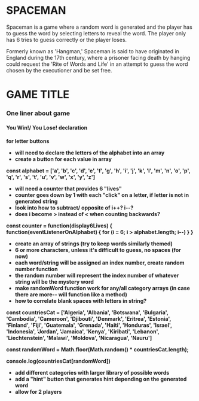 # SPACEMAN
Spaceman is a game where a random word is generated and the player has to guess the word by selecting letters to reveal the word. The player only has 6 tries to guess correctly or the player loses.

Formerly known as 'Hangman,' Spaceman is said to have originated in England during the 17th century, where a prisoner facing death by hanging could request the 'Rite of Words and Life' in an attempt to guess the word chosen by the executioner and be set free.

<!-- HTML -->
<!-- Texts -->
<h1>GAME TITLE</h1>
<h3>One liner about game</h3>
<h4>You Win!/ You Lose! declaration<h4>
<divs>for letter buttons</div>

<!-- JAVASCRIPT -->
<!-- Alphabet -->
- will need to declare the letters of the alphabet into an array
- create a button for each value in array

const alphabet = ['a', 'b', 'c', 'd', 'e', 'f', 'g', 'h', 'i', 'j', 'k', 'l', 'm', 'n', 'o', 'p', 'q', 'r', 's', 't', 'u', 'v', 'w', 'x', 'y', 'z']

<!-- Lives -->
- will need a counter that provides 6 "lives" 
- counter goes down by 1 with each "click" on a letter, if letter is not in generated string
- look into how to subtract/ opposite of i++? i--?
- does i become > instead of < when counting backwards?

const counter = function(display6Lives) {
    function(eventListenerOnAlphabet) {
        for (i = 6; i > alphabet.length; i--)
    }
}

<!-- Guess Word -->
- create an array of strings (try to keep words similarly themed)
- 6 or more characters, unless it's difficult to guess, no spaces (for now)
- each word/string will be assigned an index number, create random number function
- the random number will represent the index number of whatever string will be the mystery word
- make randomWord function work for any/all category arrays (in case there are more-- will function like a method)
- how to correlate blank spaces with letters in string?

const countriesCat = ['Algeria', 'Albania', 'Botswana', 'Bulgaria', 'Cambodia', 'Cameroon', 'Djibouti', 'Denmark', 'Eritrea', 'Estonia', 'Finland', 'Fiji', 'Guatemala', 'Grenada', 'Haiti', 'Honduras', 'Israel', 'Indonesia', 'Jordan', 'Jamaica', 'Kenya', 'Kiribati', 'Lebanon', 'Liechtenstein', 'Malawi', 'Moldova', 'Nicaragua', 'Nauru']

const randomWord = Math.floor(Math.random() * countriesCat.length);

console.log(countriesCat[randomWord])

<!-- Ideally, if time permits -->
- add different categories with larger library of possible words
- add a "hint" button that generates hint depending on the generated word
- allow for 2 players



